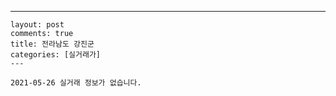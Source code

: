 ---
    layout: post
    comments: true
    title: 전라남도 강진군
    categories: [실거래가]
    ---

    2021-05-26 실거래 정보가 없습니다.

    